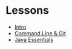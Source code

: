 # Lessons

- [Intro](lessons/intro.md)
- [Command Line & Git](lessons/git.md)
- [Java Essentials](lessons/java.md)

